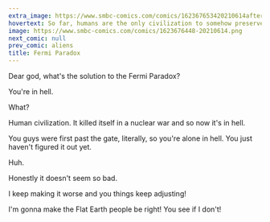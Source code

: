 ```yaml
---
extra_image: https://www.smbc-comics.com/comics/162367653420210614after.png
hovertext: So far, humans are the only civilization to somehow preserve bastardry while scaling complexity.
image: https://www.smbc-comics.com/comics/1623676448-20210614.png
next_comic: null
prev_comic: aliens
title: Fermi Paradox
---
```


Dear god, what's the solution to the Fermi Paradox?

You're in hell.

What?

Human civilization. It killed itself in a nuclear war and so now it's in hell.

You guys were first past the gate, literally, so you're alone in hell. You just haven't figured it out yet.

Huh.

Honestly it doesn't seem so bad.

I keep making it worse and you things keep adjusting!

I'm gonna make the Flat Earth people be right! You see if I don't!
